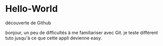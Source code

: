 # Hello-World
découverte de Github

bonjour, 
un peu de difficultés à me familiariser avec Git.
je teste différent tuto jusqu'à ce que cette appli devienne easy.
